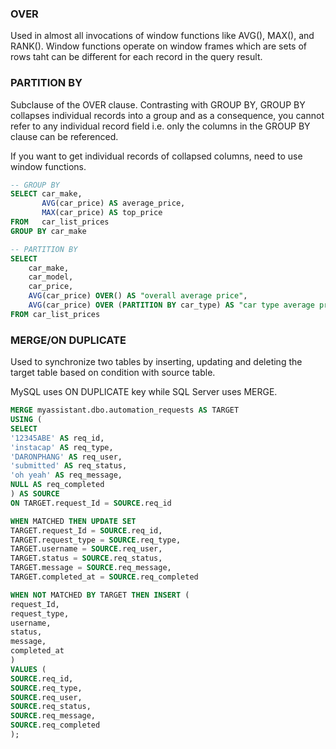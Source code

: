 ### OVER

Used in almost all invocations of window functions like AVG(), MAX(), and RANK(). Window functions operate on window frames which are sets of rows taht can be different for each record in the query result.

### PARTITION BY

Subclause of the OVER clause. Contrasting with GROUP BY, GROUP BY collapses individual records into a group and as a consequence, you cannot refer to any individual record field i.e. only the columns in the GROUP BY clause can be referenced.

If you want to get individual records of collapsed columns, need to use window functions.

```sql
-- GROUP BY
SELECT car_make,
       AVG(car_price) AS average_price,
       MAX(car_price) AS top_price
FROM   car_list_prices
GROUP BY car_make

-- PARTITION BY
SELECT
    car_make,
    car_model,
    car_price,
    AVG(car_price) OVER() AS "overall average price",
    AVG(car_price) OVER (PARTITION BY car_type) AS "car type average price"
FROM car_list_prices
```

### MERGE/ON DUPLICATE

Used to synchronize two tables by inserting, updating and deleting the target table based on condition with source table.

MySQL uses ON DUPLICATE key while SQL Server uses MERGE.

```sql
MERGE myassistant.dbo.automation_requests AS TARGET
USING (
SELECT
'12345ABE' AS req_id,
'instacap' AS req_type,
'DARONPHANG' AS req_user,
'submitted' AS req_status,
'oh yeah' AS req_message,
NULL AS req_completed
) AS SOURCE
ON TARGET.request_Id = SOURCE.req_id

WHEN MATCHED THEN UPDATE SET
TARGET.request_Id = SOURCE.req_id,
TARGET.request_type = SOURCE.req_type,
TARGET.username = SOURCE.req_user,
TARGET.status = SOURCE.req_status,
TARGET.message = SOURCE.req_message,
TARGET.completed_at = SOURCE.req_completed

WHEN NOT MATCHED BY TARGET THEN INSERT (
request_Id,
request_type,
username,
status,
message,
completed_at
)
VALUES (
SOURCE.req_id,
SOURCE.req_type,
SOURCE.req_user,
SOURCE.req_status,
SOURCE.req_message,
SOURCE.req_completed
);
```
